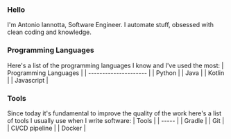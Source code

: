 ### Hello
I'm Antonio Iannotta, Software Engineer. I automate stuff, obsessed with clean coding and knowledge.
### Programming Languages
Here's a list of the programming languages I know and I've used the most:
| Programming Languages |
| --------------------- |
| Python |
| Java |
| Kotlin |
| Javascript |

### Tools
Since today it's fundamental to improve the quality of the work here's a list of tools I usually use when I write software:
| Tools |
| ----- |
| Gradle |
| Git |
| CI/CD pipeline |
| Docker |
